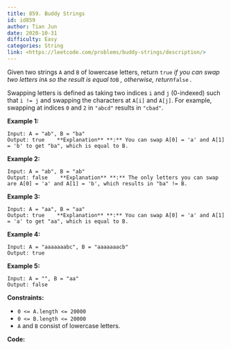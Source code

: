 ```yaml
---
title: 859. Buddy Strings
id: id859
author: Tian Jun
date: 2020-10-31
difficulty: Easy
categories: String
link: <https://leetcode.com/problems/buddy-strings/description/>
---
```


Given two strings `A` and `B` of lowercase letters, return `true` _if you can
swap two letters in_`A` _so the result is equal to_`B` _, otherwise,
return_`false` _._

Swapping letters is defined as taking two indices `i` and `j` (0-indexed) such
that `i != j` and swapping the characters at `A[i]` and `A[j]`. For example,
swapping at indices `0` and `2` in `"abcd"` results in `"cbad"`.



**Example 1:**
            
	Input: A = "ab", B = "ba"    
	Output: true    **Explanation** **:** You can swap A[0] = 'a' and A[1] = 'b' to get "ba", which is equal to B.    

**Example 2:**
            
	Input: A = "ab", B = "ab"    
	Output: false    **Explanation** **:** The only letters you can swap are A[0] = 'a' and A[1] = 'b', which results in "ba" != B.    

**Example 3:**
            
	Input: A = "aa", B = "aa"    
	Output: true    **Explanation** **:** You can swap A[0] = 'a' and A[1] = 'a' to get "aa", which is equal to B.    

**Example 4:**
            
	Input: A = "aaaaaaabc", B = "aaaaaaacb"    
	Output: true    

**Example 5:**
            
	Input: A = "", B = "aa"    
	Output: false    



**Constraints:**

  * `0 <= A.length <= 20000`
  * `0 <= B.length <= 20000`
  * `A` and `B` consist of lowercase letters.


**Code:**
